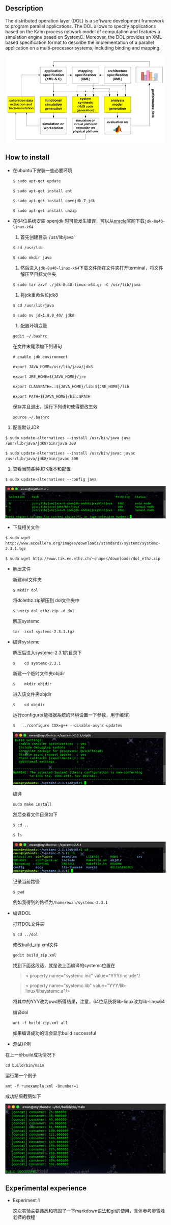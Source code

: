 ## Description

  The distributed operation layer (DOL) is a software development framework to program parallel applications. The DOL allows to specify applications based on the Kahn process network model of computation and features a simulation engine based on SystemC. Moreover, the DOL provides an XML-based specification format to describe the implementation of a parallel application on a multi-processor systems, including binding and mapping.

  ![structure](https://raw.githubusercontent.com/Scintillium/Res/master/DOL-RES/dol-form.png)

## How to install

* 在ubuntu下安装一些必要环境

  `$ sudo apt-get update`

  `$ sudo apt-get install ant`

  `$ sudo apt-get install openjdk-7-jdk`

  `$ sudo apt-get install unzip`

* 在64位系统安装 openjdk 时可能发生错误，可以从[oracle](http://www.oracle.com/technetwork/java/javase/downloads/index.html)官网下载`jdk-8u40-linux-x64`

  1. 首先创建目录 ’/usr/lib/java‘

    `$ cd /usr/lib`

    `$ sudo mkdir java`

  1. 然后进入`jdk-8u40-linux-x64`下载文件所在文件夹打开terminal，将文件解压至目标文件夹

    `$ sudo tar zxvf ./jdk-8u40-linux-x64.gz -C /usr/lib/java`

  1. 将jdk重命名位jdk8  

   `$ cd /usr/lib/java`

   `$ sudo mv jdk1.8.0_40/ jdk8`

  1. 配置环境变量

   `gedit ~/.bashrc `

   在文件末尾添加下列语句

   `# enable jdk environment`

     `export JAVA_HOME=/usr/lib/java/jdk8`

     `export JRE_HOME=${JAVA_HOME}/jre`

     `export CLASSPATH=.:${JAVA_HOME}/lib:${JRE_HOME}/lib`

     `export PATH=${JAVA_HOME}/bin:$PATH`

    保存并且退出，运行下列语句使得更改生效

    `source ~/.bashrc`

 1. 配置默认JDK

   `$ sudo update-alternatives --install /usr/bin/java java /usr/lib/java/jdk8/bin/java 300`

   `$ sudo update-alternatives --install /usr/bin/javac javac /usr/lib/java/jdk8/bin/javac 300`

 1. 查看当前各种JDK版本和配置

   `$ sudo update-alternatives --config java`

   ![JDK版本](https://raw.githubusercontent.com/Scintillium/Res/master/DOL-RES/jdk.png)

* 下载相关文件

 `$ sudo wget http://www.accellera.org/images/downloads/standards/systemc/systemc-2.3.1.tgz`

 `$ sudo wget http://www.tik.ee.ethz.ch/~shapes/downloads/dol_ethz.zip`

* 解压文件

  新建dol文件夹

  `$ mkdir dol`

  将dolethz.zip解压到 dol文件夹中

  `$ unzip dol_ethz.zip -d dol`

   解压systemc

   `tar -zxvf systemc-2.3.1.tgz`

* 编译systemc

  解压后进入systemc-2.3.1的目录下

  `$	cd systemc-2.3.1`

  新建一个临时文件夹objdir

  `$	mkdir objdir`

  进入该文件夹objdir

  `$	cd objdir`

   运行configure(能根据系统的环境设置一下参数，用于编译)

   `$	../configure CXX=g++ --disable-async-updates`

    ![conffigure](https://raw.githubusercontent.com/Scintillium/Res/master/DOL-RES/systemc.png)

    编译

    `sudo make install`

    然后查看文件目录如下

    `$ cd ..`

    `$ ls`

    ![list](https://raw.githubusercontent.com/Scintillium/Res/master/DOL-RES/systemc-list.png)

    记录当前路径

    `$ pwd`

    例如我得到的路径为`/home/ewan/systemc-2.3.1
`

* 编译DOL

  打开DOL文件夹

  `$ cd ../dol`

  修改build_zip.xml文件

  `gedit build_zip.xml`

  找到下面这段话，就是说上面编译的systemc位置在

   > < property name="systemc.inc" value="YYY/include"/  

  > < property name="systemc.lib" value="YYY/lib-linux/libsystemc.a"/>

  将其中的YYY改为pwd所得结果，注意，64位系统将lib-linux改为lib-linux64

  编译dol

  `ant -f build_zip.xml all`

  如果编译成功的话会显示build successful

* 测试样例

 在上一步build成功情况下

 `cd build/bin/main`

 运行第一个例子

 `ant -f runexample.xml -Dnumber=1`

 成功结果截图如下

 ![success](https://raw.githubusercontent.com/Scintillium/Res/master/DOL-RES/dol-build-success.png)




## Experimental experience

* Experiment 1

  这次实验主要熟悉和巩固了一下markdown语法和git的使用，具体参考[廖雪峰](http://www.liaoxuefeng.com/wiki/0013739516305929606dd18361248578c67b8067c8c017b000)老师的教程
